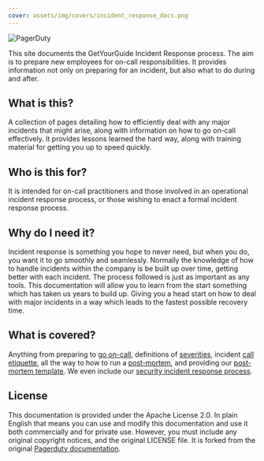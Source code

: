 ```yaml
---
cover: assets/img/covers/incident_response_docs.png
---
```

![PagerDuty](../assets/img/headers/getyourguide_logo.png)

This site documents the GetYourGuide Incident Response process. The aim is to prepare new employees for on-call responsibilities. It provides information not only on preparing for an incident, but also what to do during and after.

## What is this?

A collection of pages detailing how to efficiently deal with any major incidents that might arise, along with information on how to go on-call effectively. It provides lessons learned the hard way, along with training material for getting you up to speed quickly.

## Who is this for?

It is intended for on-call practitioners and those involved in an operational incident response process, or those wishing to enact a formal incident response process.

## Why do I need it?

Incident response is something you hope to never need, but when you do, you want it to go smoothly and seamlessly. Normally the knowledge of how to handle incidents within the company is be built up over time, getting better with each incident. The process followed is just as important as any tools. This documentation will allow you to learn from the start something which has taken us years to build up. Giving you a head start on how to deal with major incidents in a way which leads to the fastest possible recovery time.

## What is covered?

Anything from preparing to [go on-call](/oncall/being_oncall.md), definitions of [severities](/before/severity_levels.md), incident [call etiquette](/before/call_etiquette.md), all the way to how to run a [post-mortem](/after/post_mortem_process.md), and providing our [post-mortem template](/after/post_mortem_template.md). We even include our [security incident response process](/during/security_incident_response.md).

## License

This documentation is provided under the Apache License 2.0. In plain English that means you can use and modify this documentation and use it both commercially and for private use. However, you must include any original copyright notices, and the original LICENSE file. It is forked from the original [Pagerduty documentation](https://github.com/pagerduty/incident-response-docs).
